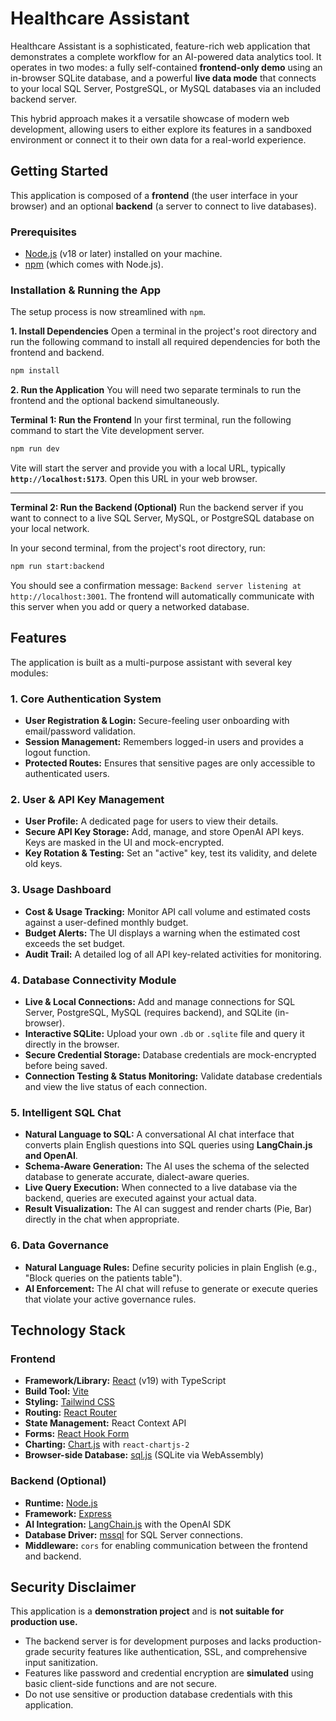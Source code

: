 # Healthcare Assistant

Healthcare Assistant is a sophisticated, feature-rich web application that demonstrates a complete workflow for an AI-powered data analytics tool. It operates in two modes: a fully self-contained **frontend-only demo** using an in-browser SQLite database, and a powerful **live data mode** that connects to your local SQL Server, PostgreSQL, or MySQL databases via an included backend server.

This hybrid approach makes it a versatile showcase of modern web development, allowing users to either explore its features in a sandboxed environment or connect it to their own data for a real-world experience.

## Getting Started

This application is composed of a **frontend** (the user interface in your browser) and an optional **backend** (a server to connect to live databases).

### Prerequisites
- [Node.js](https://nodejs.org/) (v18 or later) installed on your machine.
- [npm](https://www.npmjs.com/) (which comes with Node.js).

### Installation & Running the App

The setup process is now streamlined with `npm`.

**1. Install Dependencies**
Open a terminal in the project's root directory and run the following command to install all required dependencies for both the frontend and backend.
```bash
npm install
```

**2. Run the Application**
You will need two separate terminals to run the frontend and the optional backend simultaneously.

**Terminal 1: Run the Frontend**
In your first terminal, run the following command to start the Vite development server.
```bash
npm run dev
```
Vite will start the server and provide you with a local URL, typically **`http://localhost:5173`**. Open this URL in your web browser.

---

**Terminal 2: Run the Backend (Optional)**
Run the backend server if you want to connect to a live SQL Server, MySQL, or PostgreSQL database on your local network.

In your second terminal, from the project's root directory, run:
```bash
npm run start:backend
```
You should see a confirmation message: `Backend server listening at http://localhost:3001`. The frontend will automatically communicate with this server when you add or query a networked database.

## Features

The application is built as a multi-purpose assistant with several key modules:

### 1. Core Authentication System
- **User Registration & Login:** Secure-feeling user onboarding with email/password validation.
- **Session Management:** Remembers logged-in users and provides a logout function.
- **Protected Routes:** Ensures that sensitive pages are only accessible to authenticated users.

### 2. User & API Key Management
- **User Profile:** A dedicated page for users to view their details.
- **Secure API Key Storage:** Add, manage, and store OpenAI API keys. Keys are masked in the UI and mock-encrypted.
- **Key Rotation & Testing:** Set an "active" key, test its validity, and delete old keys.

### 3. Usage Dashboard
- **Cost & Usage Tracking:** Monitor API call volume and estimated costs against a user-defined monthly budget.
- **Budget Alerts:** The UI displays a warning when the estimated cost exceeds the set budget.
- **Audit Trail:** A detailed log of all API key-related activities for monitoring.

### 4. Database Connectivity Module
- **Live & Local Connections:** Add and manage connections for SQL Server, PostgreSQL, MySQL (requires backend), and SQLite (in-browser).
- **Interactive SQLite:** Upload your own `.db` or `.sqlite` file and query it directly in the browser.
- **Secure Credential Storage:** Database credentials are mock-encrypted before being saved.
- **Connection Testing & Status Monitoring:** Validate database credentials and view the live status of each connection.

### 5. Intelligent SQL Chat
- **Natural Language to SQL:** A conversational AI chat interface that converts plain English questions into SQL queries using **LangChain.js and OpenAI**.
- **Schema-Aware Generation:** The AI uses the schema of the selected database to generate accurate, dialect-aware queries.
- **Live Query Execution:** When connected to a live database via the backend, queries are executed against your actual data.
- **Result Visualization:** The AI can suggest and render charts (Pie, Bar) directly in the chat when appropriate.

### 6. Data Governance
- **Natural Language Rules:** Define security policies in plain English (e.g., "Block queries on the patients table").
- **AI Enforcement:** The AI chat will refuse to generate or execute queries that violate your active governance rules.

## Technology Stack

### Frontend
- **Framework/Library:** [React](https://reactjs.org/) (v19) with TypeScript
- **Build Tool:** [Vite](https://vitejs.dev/)
- **Styling:** [Tailwind CSS](https://tailwindcss.com/)
- **Routing:** [React Router](https://reactrouter.com/)
- **State Management:** React Context API
- **Forms:** [React Hook Form](https://react-hook-form.com/)
- **Charting:** [Chart.js](https://www.chartjs.org/) with `react-chartjs-2`
- **Browser-side Database:** [sql.js](https://sql.js.org/) (SQLite via WebAssembly)

### Backend (Optional)
- **Runtime:** [Node.js](https://nodejs.org/)
- **Framework:** [Express](https://expressjs.com/)
- **AI Integration:** [LangChain.js](https://js.langchain.com/) with the OpenAI SDK
- **Database Driver:** [mssql](https://www.npmjs.com/package/mssql) for SQL Server connections.
- **Middleware:** `cors` for enabling communication between the frontend and backend.

## Security Disclaimer
This application is a **demonstration project** and is **not suitable for production use.**
- The backend server is for development purposes and lacks production-grade security features like authentication, SSL, and comprehensive input sanitization.
- Features like password and credential encryption are **simulated** using basic client-side functions and are not secure.
- Do not use sensitive or production database credentials with this application.